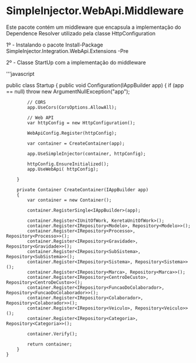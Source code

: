 # SimpleInjector.WebApi.Middleware

Este pacote contém um middleware que encapsula a implementação do Dependence Resolver utilizado pela classe HttpConfiguration

1º - Instalando o pacote
Install-Package SimpleInjector.Integration.WebApi.Extensions -Pre

2º - Classe StartUp com a implementação do middleware

'''javascript

public class Startup
    {
        public void Configuration(IAppBuilder app)
        {
            if (app == null) throw new ArgumentNullException("app");

            // CORS
            app.UseCors(CorsOptions.AllowAll);

            // Web API
            var httpConfig = new HttpConfiguration();
                        
            WebApiConfig.Register(httpConfig);
            
            var container = CreateContainer(app);

            app.UseSimpleInjector(container, httpConfig);

            httpConfig.EnsureInitialized();
            app.UseWebApi( httpConfig);

        }

        private Container CreateContainer(IAppBuilder app)
        {
            var container = new Container();

            container.RegisterSingle<IAppBuilder>(app);                      

            container.Register<IUnitOfWork, KeretaUnitOfWork>();
            container.Register<IRepository<Modelo>, Repository<Modelo>>();
            container.Register<IRepository<Processo>, Repository<Processo>>();
            container.Register<IRepository<Gravidade>, Repository<Gravidade>>();
            container.Register<IRepository<SubSistema>, Repository<SubSistema>>();
            container.Register<IRepository<Sistema>, Repository<Sistema>>();
            container.Register<IRepository<Marca>, Repository<Marca>>();
            container.Register<IRepository<CentroDeCusto>, Repository<CentroDeCusto>>();
            container.Register<IRepository<FuncaoDoColaborador>, Repository<FuncaoDoColaborador>>();
            container.Register<IRepository<Colaborador>, Repository<Colaborador>>();
            container.Register<IRepository<Veiculo>, Repository<Veiculo>>();
            container.Register<IRepository<Categoria>, Repository<Categoria>>();

            container.Verify();

            return container;
        }
    }



